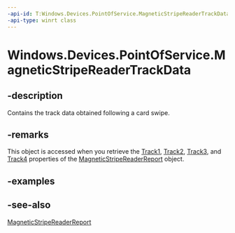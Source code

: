 ----api-id: T:Windows.Devices.PointOfService.MagneticStripeReaderTrackData
-api-type: winrt class
---<!-- Class syntax.public class MagneticStripeReaderTrackData : Windows.Devices.PointOfService.IMagneticStripeReaderTrackData--># Windows.Devices.PointOfService.MagneticStripeReaderTrackData## -descriptionContains the track data obtained following a card swipe.## -remarksThis object is accessed when you retrieve the [Track1](magneticstripereaderreport_track1.md), [Track2](magneticstripereaderreport_track2.md), [Track3](magneticstripereaderreport_track3.md), and [Track4](magneticstripereaderreport_track4.md) properties of the [MagneticStripeReaderReport](magneticstripereaderreport.md) object.## -examples## -see-also[MagneticStripeReaderReport](magneticstripereaderreport.md)